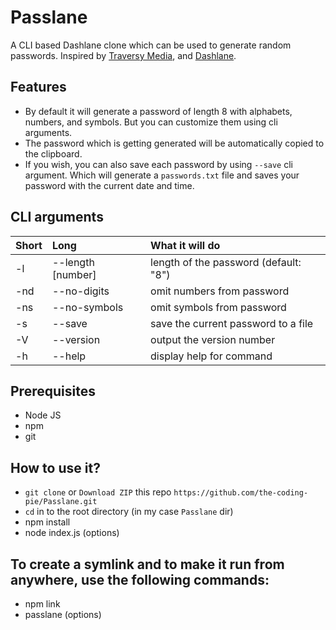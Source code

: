 # Passlane
A CLI based Dashlane clone which can be used to generate random passwords. Inspired by [Traversy Media](https://github.com/bradtraversy/passgen), and [Dashlane](https://www.dashlane.com/features/password-generator).

## Features

- By default it will generate a password of length 8 with alphabets, numbers, and symbols. But you can customize them using cli arguments.
- The password which is getting generated will be automatically copied to the clipboard.
- If you wish, you can also save each password by using `--save` cli argument. Which will generate a `passwords.txt` file and saves your password with the current date and time.

## CLI arguments

| Short | Long              | What it will do                       |
| ----- |:----------------- | :-------------------------------------|
| -l    | --length [number] | length of the password (default: "8") |
| -nd   | --no-digits       | omit numbers from password            |
| -ns   | --no-symbols      | omit symbols from password            |
| -s    | --save            | save the current password to a file   |
| -V    | --version         | output the version number             |
| -h    | --help            | display help for command              |


## Prerequisites

- Node JS
- npm
- git

## How to use it?

- `git clone` or `Download ZIP` this repo `https://github.com/the-coding-pie/Passlane.git`
- `cd` in to the root directory (in my case `Passlane` dir)
- npm install
- node index.js (options)

## To create a symlink and to make it run from anywhere, use the following commands:

- npm link
- passlane (options)
